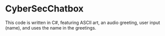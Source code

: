 # CyberSecChatbox

This code is written in C#, featuring ASCII art, an audio greeting, user input (name), and uses the name in the greetings.
